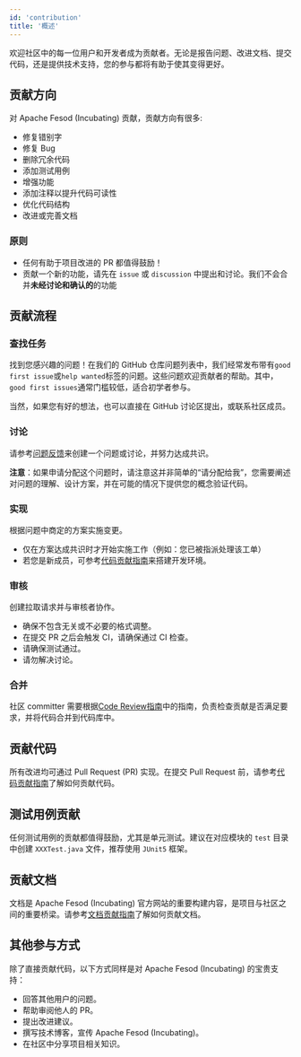 ```yaml
---
id: 'contribution'
title: '概述'
---
```


欢迎社区中的每一位用户和开发者成为贡献者。无论是报告问题、改进文档、提交代码，还是提供技术支持，您的参与都将有助于使其变得更好。

## 贡献方向

对 Apache Fesod (Incubating) 贡献，贡献方向有很多:

- 修复错别字
- 修复 Bug
- 删除冗余代码
- 添加测试用例
- 增强功能
- 添加注释以提升代码可读性
- 优化代码结构
- 改进或完善文档

### 原则

- 任何有助于项目改进的 PR 都值得鼓励！
- 贡献一个新的功能，请先在 `issue` 或 `discussion` 中提出和讨论。我们不会合并**未经讨论和确认的**的功能

## 贡献流程

### 查找任务

找到您感兴趣的问题！在我们的 GitHub 仓库问题列表中，我们经常发布带有`good first issue`或`help wanted`标签的问题。这些问题欢迎贡献者的帮助。其中，`good first issues`通常门槛较低，适合初学者参与。

当然，如果您有好的想法，也可以直接在 GitHub 讨论区提出，或联系社区成员。

### 讨论

请参考[问题反馈](./feedback.md)来创建一个问题或讨论，并努力达成共识。

**注意**：如果申请分配这个问题时，请注意这并非简单的“请分配给我”，您需要阐述对问题的理解、设计方案，并在可能的情况下提供您的概念验证代码。

### 实现

根据问题中商定的方案实施变更。

- 仅在方案达成共识时才开始实施工作（例如：您已被指派处理该工单）
- 若您是新成员，可参考[代码贡献指南](./contribution/contribute-code.md)来搭建开发环境。

### 审核

创建拉取请求并与审核者协作。

- 确保不包含无关或不必要的格式调整。
- 在提交 PR 之后会触发 CI，请确保通过 CI 检查。
- 请确保测试通过。
- 请勿解决讨论。

### 合并

社区 committer 需要根据[Code Review指南](./contribution/code-review-guide.md)中的指南，负责检查贡献是否满足要求，并将代码合并到代码库中。

## 贡献代码

所有改进均可通过 Pull Request (PR) 实现。在提交 Pull Request 前，请参考[代码贡献指南](./contribution/contribute-code.md)了解如何贡献代码。

## 测试用例贡献

任何测试用例的贡献都值得鼓励，尤其是单元测试。建议在对应模块的 `test` 目录中创建 `XXXTest.java` 文件，推荐使用 `JUnit5` 框架。

## 贡献文档

文档是 Apache Fesod (Incubating) 官方网站的重要构建内容，是项目与社区之间的重要桥梁。请参考[文档贡献指南](./contribution/contribute-doc.md)了解如何贡献文档。

## 其他参与方式

除了直接贡献代码，以下方式同样是对 Apache Fesod (Incubating) 的宝贵支持：

- 回答其他用户的问题。
- 帮助审阅他人的 PR。
- 提出改进建议。
- 撰写技术博客，宣传 Apache Fesod (Incubating)。
- 在社区中分享项目相关知识。
